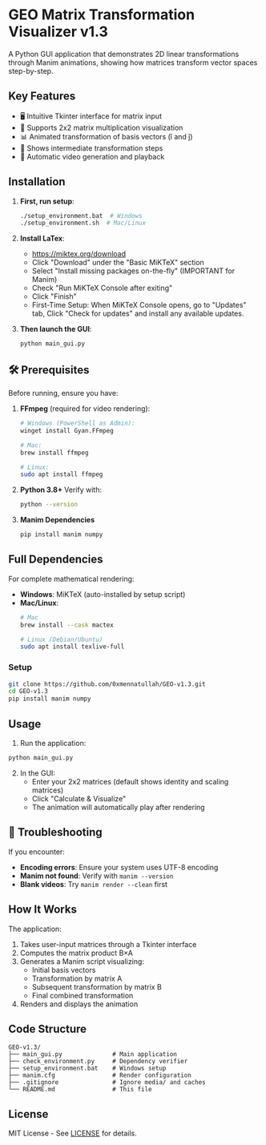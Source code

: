 # GEO Matrix Transformation Visualizer v1.3

A Python GUI application that demonstrates 2D linear transformations through Manim animations, showing how matrices transform vector spaces step-by-step.

## Key Features

- 🖥️ Intuitive Tkinter interface for matrix input
- 🧮 Supports 2x2 matrix multiplication visualization
- 📊 Animated transformation of basis vectors (î and ĵ)
- 🔄 Shows intermediate transformation steps
- 🎥 Automatic video generation and playback

## Installation

1. **First, run setup**:
   ```bash
   ./setup_environment.bat  # Windows
   ./setup_environment.sh  # Mac/Linux

2. **Install LaTex**:
   - https://miktex.org/download
   - Click "Download" under the "Basic MiKTeX" section
   - Select "Install missing packages on-the-fly" (IMPORTANT for Manim)
   - Check "Run MiKTeX Console after exiting"
   - Click "Finish"
   - First-Time Setup: When MiKTeX Console opens, go to "Updates" tab, Click "Check for updates" and install any available updates.

3. **Then launch the GUI**:
   ```bash
   python main_gui.py

## 🛠 Prerequisites

Before running, ensure you have:

1. **FFmpeg** (required for video rendering):
   ```bash
   # Windows (PowerShell as Admin):
   winget install Gyan.FFmpeg
   
   # Mac:
   brew install ffmpeg
   
   # Linux:
   sudo apt install ffmpeg
   ```
   
2. **Python 3.8+**
   Verify with:

   ```bash
   python --version
   ```

4. **Manim Dependencies**
   ```bash
   pip install manim numpy
   ```
## Full Dependencies

For complete mathematical rendering:
- **Windows**: MiKTeX (auto-installed by setup script)
- **Mac/Linux**: 
  ```bash
  # Mac
  brew install --cask mactex
  
  # Linux (Debian/Ubuntu)
  sudo apt install texlive-full

### Setup
   ```bash
   git clone https://github.com/0xmennatullah/GEO-v1.3.git
   cd GEO-v1.3
   pip install manim numpy
   ```

## Usage

1. Run the application:
```bash
python main_gui.py
```

2. In the GUI:
   - Enter your 2x2 matrices (default shows identity and scaling matrices)
   - Click "Calculate & Visualize"
   - The animation will automatically play after rendering


## 🔧 Troubleshooting
If you encounter:
- **Encoding errors**: Ensure your system uses UTF-8 encoding
- **Manim not found**: Verify with `manim --version`
- **Blank videos**: Try `manim render --clean` first

## How It Works

The application:
1. Takes user-input matrices through a Tkinter interface
2. Computes the matrix product B×A
3. Generates a Manim script visualizing:
   - Initial basis vectors
   - Transformation by matrix A
   - Subsequent transformation by matrix B
   - Final combined transformation
4. Renders and displays the animation

## Code Structure

```
GEO-v1.3/
├── main_gui.py              # Main application
├── check_environment.py     # Dependency verifier
├── setup_environment.bat    # Windows setup
├── manim.cfg                # Render configuration
├── .gitignore               # Ignore media/ and caches
└── README.md                # This file
```

## License

MIT License - See [LICENSE](LICENSE) for details.


